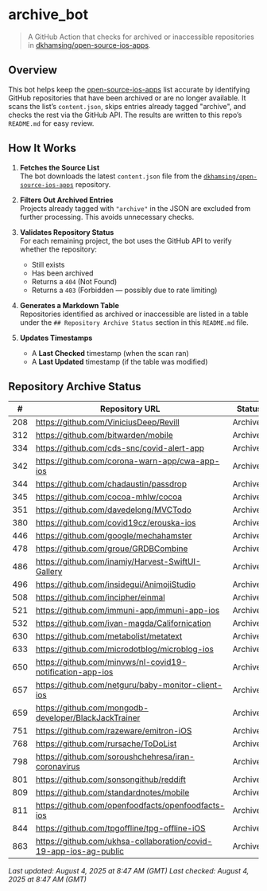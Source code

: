 # archive_bot

> A GitHub Action that checks for archived or inaccessible repositories in [dkhamsing/open-source-ios-apps](https://github.com/dkhamsing/open-source-ios-apps).

## Overview

This bot helps keep the [open-source-ios-apps](https://github.com/dkhamsing/open-source-ios-apps) list accurate by identifying GitHub repositories that have been archived or are no longer available. It scans the list’s `content.json`, skips entries already tagged "archive", and checks the rest via the GitHub API. The results are written to this repo’s `README.md` for easy review.


## How It Works

1. **Fetches the Source List**  
   The bot downloads the latest `content.json` file from the [`dkhamsing/open-source-ios-apps`](https://github.com/dkhamsing/open-source-ios-apps) repository.

2. **Filters Out Archived Entries**  
   Projects already tagged with `"archive"` in the JSON are excluded from further processing. This avoids unnecessary checks.

3. **Validates Repository Status**  
   For each remaining project, the bot uses the GitHub API to verify whether the repository:
   - Still exists
   - Has been archived
   - Returns a `404` (Not Found)
   - Returns a `403` (Forbidden — possibly due to rate limiting)

4. **Generates a Markdown Table**  
   Repositories identified as archived or inaccessible are listed in a table under the `## Repository Archive Status` section in this `README.md` file.

5. **Updates Timestamps**  
   - A **Last Checked** timestamp (when the scan ran)
   - A **Last Updated** timestamp (if the table was modified)

## Repository Archive Status

| # | Repository URL | Status |
|---|----------------|--------|
| 208 | https://github.com/ViniciusDeep/Revill | Archived |
| 312 | https://github.com/bitwarden/mobile | Archived |
| 334 | https://github.com/cds-snc/covid-alert-app | Archived |
| 342 | https://github.com/corona-warn-app/cwa-app-ios | Archived |
| 344 | https://github.com/chadaustin/passdrop | Archived |
| 345 | https://github.com/cocoa-mhlw/cocoa | Archived |
| 351 | https://github.com/davedelong/MVCTodo | Archived |
| 380 | https://github.com/covid19cz/erouska-ios | Archived |
| 446 | https://github.com/google/mechahamster | Archived |
| 478 | https://github.com/groue/GRDBCombine | Archived |
| 486 | https://github.com/inamiy/Harvest-SwiftUI-Gallery | Archived |
| 496 | https://github.com/insidegui/AnimojiStudio | Archived |
| 508 | https://github.com/incipher/einmal | Archived |
| 521 | https://github.com/immuni-app/immuni-app-ios | Archived |
| 532 | https://github.com/ivan-magda/Californication | Archived |
| 630 | https://github.com/metabolist/metatext | Archived |
| 633 | https://github.com/microdotblog/microblog-ios | Archived |
| 650 | https://github.com/minvws/nl-covid19-notification-app-ios | Archived |
| 657 | https://github.com/netguru/baby-monitor-client-ios | Archived |
| 659 | https://github.com/mongodb-developer/BlackJackTrainer | Archived |
| 751 | https://github.com/razeware/emitron-iOS | Archived |
| 768 | https://github.com/rursache/ToDoList | Archived |
| 798 | https://github.com/soroushchehresa/iran-coronavirus | Archived |
| 801 | https://github.com/sonsongithub/reddift | Archived |
| 809 | https://github.com/standardnotes/mobile | Archived |
| 811 | https://github.com/openfoodfacts/openfoodfacts-ios | Archived |
| 844 | https://github.com/tpgoffline/tpg-offline-iOS | Archived |
| 863 | https://github.com/ukhsa-collaboration/covid-19-app-ios-ag-public | Archived |

*Last updated: August 4, 2025 at 8:47 AM (GMT)*
*Last checked: August 4, 2025 at 8:47 AM (GMT)*
